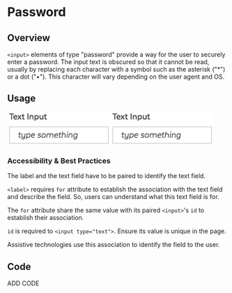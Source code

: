 # Password

## Overview

`<input>` elements of type "password" provide a way for the user to securely enter a password. The input text is obscured so that it cannot be read, usually by replacing each character with a symbol such as the asterisk \("\*"\) or a dot \("•"\). This character will vary depending on the user agent and OS.

## Usage

![](../../../.gitbook/assets/form_input_text%20%282%29.png)![](../../../.gitbook/assets/form_input_text%20%282%29.png)

### Accessibility & Best Practices

The label and the text field have to be paired to identify the text field.

`<label>` requires `for` attribute to establish the association with the text field and describe the field. So, users can understand what this text field is for.

The `for` attribute share the same value with its paired `<input>`'s `id` to establish their association.

`id` is required to `<input type="text">`. Ensure its value is unique in the page.

Assistive technologies use this association to identify the field to the user.

## Code

ADD CODE

